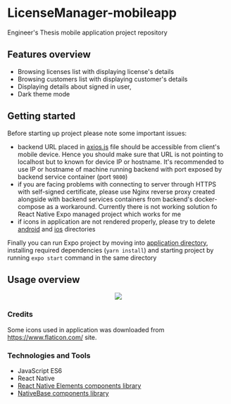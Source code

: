 # LicenseManager-mobileapp

Engineer's Thesis mobile application project repository

## Features overview

- Browsing licenses list with displaying license's details
- Browsing customers list with displaying customer's details
- Displaying details about signed in user,
- Dark theme mode

## Getting started

Before starting up project please note some important issues:

- backend URL placed in [axios.js](./mobile-app/src/common/axios.js) file should be accessible from client's mobile device. Hence you should make sure that URL is not pointing to localhost but to known for device IP or hostname. It's recommended to use IP or hostname of machine running backend with port exposed by backend service container (port `9800`)
- if you are facing problems with connecting to server through HTTPS with self-signed certificate, please use Nginx reverse proxy created alongside with backend services containers from backend's docker-compose as a workaround. Currently there is not working solution fo React Native Expo managed project which works for me
- if icons in application are not rendered properly, please try to delete [android](./mobile-app/android/) and [ios](./mobile-app/ios/) directories

Finally you can run Expo project by moving into [application directory](./mobile-app/), installing required dependencies (`yarn install`) and starting project by running `expo start` command in the same directory

## Usage overview

<p align="center">
    <img src="./assets/mobile-app.gif" class="center">
</p>

### Credits

Some icons used in application was downloaded from https://www.flaticon.com/ site.

### Technologies and Tools

- JavaScript ES6
- React Native
- [React Native Elements components library](https://reactnativeelements.com/)
- [NativeBase components library](https://nativebase.io/)
